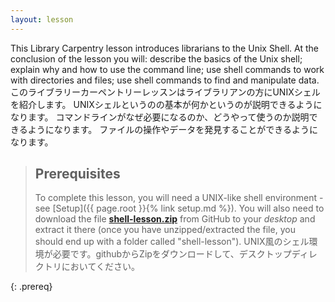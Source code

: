 ```yaml
---
layout: lesson
---
```

This Library Carpentry lesson introduces librarians to the Unix Shell.
At the conclusion of the lesson you will: describe the basics of the Unix shell;
explain why and how to use the command line;
use shell commands to work with directories and files;
use shell commands to find and manipulate data.
このライブラリーカーペントリーレッスンはライブラリアンの方にUNIXシェルを紹介します。
UNIXシェルというのの基本が何かというのが説明できるようになります。
コマンドラインがなぜ必要になるのか、どうやって使うのか説明できるようになります。
ファイルの操作やデータを発見することができるようになります。

> ## Prerequisites
>
> To complete this lesson, you will need a UNIX-like shell environment -see [Setup]({{ page.root }}{% link setup.md %}). You will also need to download the file **[shell-lesson.zip](https://raw.githubusercontent.com/librarycarpentry/lc-shell/gh-pages/data/shell-lesson.zip)** from GitHub to your *desktop* and extract it there (once you have unzipped/extracted the file, you should end up with a folder called "shell-lesson").
> UNIX風のシェル環境が必要です。githubからZipをダウンロードして、デスクトップディレクトリにおいてください。
> 
{: .prereq}
